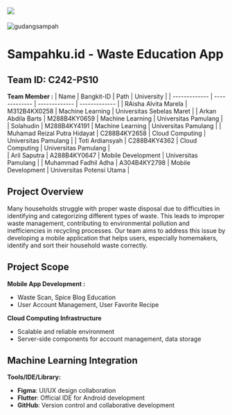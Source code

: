 ![](Media/Logo/logo_for_github.png)
=======
![gudangsampah](https://github.com/user-attachments/assets/f01014e3-6e5b-460b-b88e-44e87f3cb6d5)

# Sampahku.id - Waste Education App
## Team ID: C242-PS10
**Team Member :**
| Name                            | Bangkit-ID    | Path               | University                                           |
| -------------                   | ------------- | -------------      | -------------                                        |
| RAisha Alvita Marela            | M312B4KX0258  | Machine Learning   | Universitas Sebelas Maret                            |
| Arkan Abdila Barts              | M288B4KY0659  | Machine Learning   | Universitas Pamulang                                 |
| Solahudin                       | M288B4KY4191  | Machine Learning   | Universitas Pamulang                                 |
| Muhamad Reizal Putra Hidayat    | C288B4KY2658  | Cloud Computing    | Universitas Pamulang                                 |
| Toti Ardiansyah                 | C288B4KY4362  | Cloud Computing    | Universitas Pamulang                                 |  
| Aril Saputra                    | A288B4KY0647  | Mobile Development | Universitas Pamulang                                 |
| Muhammad Fadhil Adha            | A304B4KY2798  | Mobile Development | Universitas Potensi Utama                            |

## Project Overview
Many households struggle with proper waste disposal due to difficulties in identifying and categorizing different types of waste.
This leads to improper waste management, contributing to environmental pollution and inefficiencies in recycling processes.
Our team aims to address this issue by developing a mobile application that helps users, especially homemakers,
identify and sort their household waste correctly.


## Project Scope
**Mobile App Development :**
- Waste Scan, Spice Blog Education
- User Account Management, User Favorite Recipe

**Cloud Computing Infrastructure**
- Scalable and reliable environment
- Server-side components for account management, data storage

**Machine Learning Integration**
- 

**Tools/IDE/Library:**
- **Figma**: UI/UX design collaboration
- **Flutter**: Official IDE for Android development
- **GitHub**: Version control and collaborative development

